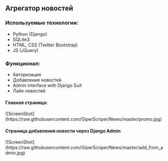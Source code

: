 <h2>Агрегатор новостей</h2>

<h3>Используемые технологии:</h3>
<ul>
	<li>Python (Django)</li>
	<li>SQLite3</li>
	<li>HTML, CSS (Twitter Bootstrap)</li>
	<li>JS (JQuery)</li>
</ul>

<h3>Функционал:</h3>
<ul>
	<li>Авторизация</li>
	<li>Добавление новостей</li>
	<li>Admin interface with Django Suit</li>
	<li>Лайк новостей</li>
</ul>

<h4>Главная страница:</h4>
![ScreenShot](https://raw.githubusercontent.com/GiperScriper/News/master/promo.jpg)
<h4>Страница добавления новости через Django Admin</h4>
![ScreenShot](https://raw.githubusercontent.com/GiperScriper/News/master/add_from_admin.jpg)